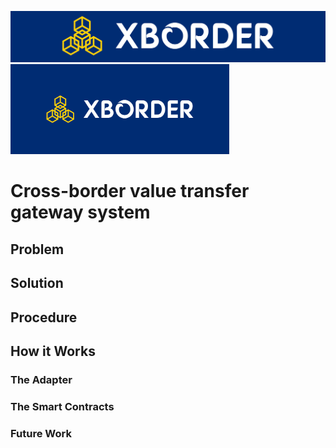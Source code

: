 ![alt text](https://github.com/hamza3256/xborder/blob/master/client/public/cover2.png?raw=true)
<img src="https://github.com/hamza3256/xborder/blob/master/client/public/cover.png" width="350" height="144">

# Cross-border value transfer gateway system

## Problem


## Solution


## Procedure


## How it Works


### The Adapter


### The Smart Contracts


### Future Work


